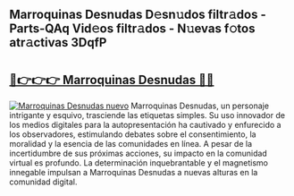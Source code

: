 ## Marroquinas Desnudas D𝚎sn𝚞dos filtr𝚊dos - Parts-QAq Vid𝚎os filtr𝚊dos - N𝚞evas f𝚘tos atr𝚊ctivas 3DqfP

# <h2><a href="http://mbcbmg.tromn.icu/?c=Marroquinas+Desnudas">🔗👉👉👉 Marroquinas Desnudas 🔗🔗</a></h2>

[![Marroquinas Desnudas nuevo](https://i.imgur.com/pEAQMta.gif)](http://mbcbmg.tromn.icu/?c=Marroquinas+Desnudas)
Marroquinas Desnudas, un personaje intrigante y esquivo, trasciende las etiquetas simples. Su uso innovador de los medios digitales para la autopresentación ha cautivado y enfurecido a los observadores, estimulando debates sobre el consentimiento, la moralidad y la esencia de las comunidades en línea. A pesar de la incertidumbre de sus próximas acciones, su impacto en la comunidad virtual es profundo. La determinación inquebrantable y el magnetismo innegable impulsan a Marroquinas Desnudas a nuevas alturas en la comunidad digital.
